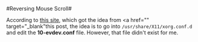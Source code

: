 #Reversing Mouse Scroll#

According to <a href="" target="_blank">this site</a>, which got the idea from <a href="" target="_blank"this post</a>, the idea is to go into `/usr/share/X11/xorg.conf.d` and edit the __10-evdev.conf__ file. However, that file didn't exist for me.
